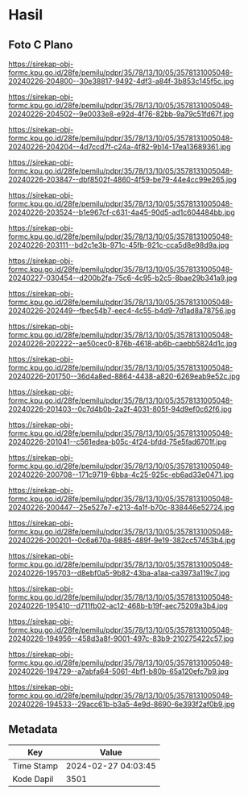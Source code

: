 # Hasil

## Foto C Plano

https://sirekap-obj-formc.kpu.go.id/28fe/pemilu/pdpr/35/78/13/10/05/3578131005048-20240226-204800--30e38817-9492-4df3-a84f-3b853c145f5c.jpg

https://sirekap-obj-formc.kpu.go.id/28fe/pemilu/pdpr/35/78/13/10/05/3578131005048-20240226-204502--9e0033e8-e92d-4f76-82bb-9a79c51fd67f.jpg

https://sirekap-obj-formc.kpu.go.id/28fe/pemilu/pdpr/35/78/13/10/05/3578131005048-20240226-204204--4d7ccd7f-c24a-4f82-9b14-17ea13689361.jpg

https://sirekap-obj-formc.kpu.go.id/28fe/pemilu/pdpr/35/78/13/10/05/3578131005048-20240226-203847--dbf8502f-4860-4f59-be79-44e4cc99e265.jpg

https://sirekap-obj-formc.kpu.go.id/28fe/pemilu/pdpr/35/78/13/10/05/3578131005048-20240226-203524--b1e967cf-c631-4a45-90d5-ad1c604484bb.jpg

https://sirekap-obj-formc.kpu.go.id/28fe/pemilu/pdpr/35/78/13/10/05/3578131005048-20240226-203111--bd2c1e3b-971c-45fb-921c-cca5d8e98d9a.jpg

https://sirekap-obj-formc.kpu.go.id/28fe/pemilu/pdpr/35/78/13/10/05/3578131005048-20240227-030454--d200b2fa-75c6-4c95-b2c5-8bae29b341a9.jpg

https://sirekap-obj-formc.kpu.go.id/28fe/pemilu/pdpr/35/78/13/10/05/3578131005048-20240226-202449--fbec54b7-eec4-4c55-b4d9-7d1ad8a78756.jpg

https://sirekap-obj-formc.kpu.go.id/28fe/pemilu/pdpr/35/78/13/10/05/3578131005048-20240226-202222--ae50cec0-876b-4618-ab6b-caebb5824d1c.jpg

https://sirekap-obj-formc.kpu.go.id/28fe/pemilu/pdpr/35/78/13/10/05/3578131005048-20240226-201750--36d4a8ed-8864-4438-a820-6269eab9e52c.jpg

https://sirekap-obj-formc.kpu.go.id/28fe/pemilu/pdpr/35/78/13/10/05/3578131005048-20240226-201403--0c7d4b0b-2a2f-4031-805f-94d9ef0c62f6.jpg

https://sirekap-obj-formc.kpu.go.id/28fe/pemilu/pdpr/35/78/13/10/05/3578131005048-20240226-201041--c561edea-b05c-4f24-bfdd-75e5fad6701f.jpg

https://sirekap-obj-formc.kpu.go.id/28fe/pemilu/pdpr/35/78/13/10/05/3578131005048-20240226-200708--171c9719-6bba-4c25-925c-eb6ad33e0471.jpg

https://sirekap-obj-formc.kpu.go.id/28fe/pemilu/pdpr/35/78/13/10/05/3578131005048-20240226-200447--25e527e7-e213-4a1f-b70c-838446e52724.jpg

https://sirekap-obj-formc.kpu.go.id/28fe/pemilu/pdpr/35/78/13/10/05/3578131005048-20240226-200201--0c6a670a-9885-489f-9e19-382cc57453b4.jpg

https://sirekap-obj-formc.kpu.go.id/28fe/pemilu/pdpr/35/78/13/10/05/3578131005048-20240226-195703--d8ebf0a5-9b82-43ba-a1aa-ca3973a119c7.jpg

https://sirekap-obj-formc.kpu.go.id/28fe/pemilu/pdpr/35/78/13/10/05/3578131005048-20240226-195410--d711fb02-ac12-468b-b19f-aec75209a3b4.jpg

https://sirekap-obj-formc.kpu.go.id/28fe/pemilu/pdpr/35/78/13/10/05/3578131005048-20240226-194956--458d3a8f-9001-497c-83b9-210275422c57.jpg

https://sirekap-obj-formc.kpu.go.id/28fe/pemilu/pdpr/35/78/13/10/05/3578131005048-20240226-194729--a7abfa64-5061-4bf1-b80b-65a120efc7b9.jpg

https://sirekap-obj-formc.kpu.go.id/28fe/pemilu/pdpr/35/78/13/10/05/3578131005048-20240226-194533--29acc61b-b3a5-4e9d-8690-6e393f2af0b9.jpg


## Metadata

| Key        | Value               |
| ---------- | ------------------- |
| Time Stamp | 2024-02-27 04:03:45 |
| Kode Dapil | 3501                |



